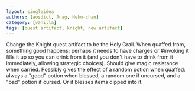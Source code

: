 ```yaml
---
layout: singleidea
authors: [aosdict, Anag, Neko-chan]
category: [vanilla]
tags: [quest artifact, knight, new artifact]
---
```

Change the Knight quest artifact to be the Holy Grail. When quaffed from, something good happens; perhaps it needs to have charges or #invoking it fills it up so you can drink from it (and you don't have to drink from it immediately, allowing strategic choices). Should give magic resistance when carried. Possibly gives the effect of a random potion when quaffed: always a "good" potion when blessed, a random one if uncursed, and a "bad" potion if cursed. Or it blesses items dipped into it.
